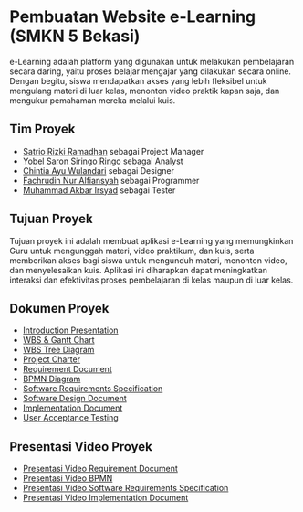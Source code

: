 # Pembuatan Website e-Learning (SMKN 5 Bekasi)
e-Learning adalah platform yang digunakan untuk melakukan pembelajaran secara daring, yaitu proses belajar mengajar yang dilakukan secara online. Dengan begitu, siswa mendapatkan akses yang lebih fleksibel untuk mengulang materi di luar kelas, menonton video praktik kapan saja, dan mengukur pemahaman mereka melalui kuis.

## Tim Proyek
- [Satrio Rizki Ramadhan](https://github.com/satriorizki) sebagai Project Manager
- [Yobel Saron Siringo Ringo](https://github.com/yobelsaron) sebagai Analyst
- [Chintia Ayu Wulandari](https://github.com/chintiaayw) sebagai Designer
- [Fachrudin Nur Alfiansyah](https://github.com/aalffi) sebagai Programmer
- [Muhammad Akbar Irsyad](https://github.com/416Akbr) sebagai Tester
  
## Tujuan Proyek
Tujuan proyek ini adalah membuat aplikasi e-Learning yang memungkinkan Guru untuk mengunggah materi, video praktikum, dan kuis, serta memberikan akses bagi siswa untuk mengunduh materi, menonton video, dan menyelesaikan kuis. Aplikasi ini diharapkan dapat meningkatkan interaksi dan efektivitas proses pembelajaran di kelas maupun di luar kelas.

## Dokumen Proyek
- [Introduction Presentation](https://drive.google.com/file/d/16oTBwxtsOgiQxPYg2LheQyYjCTPaUhoU/view?usp=drive_link)
- [WBS & Gantt Chart](https://docs.google.com/spreadsheets/d/1qxVqCOIKYR9oYlGlptpH-aoghS49cNOz/edit?usp=drive_link&ouid=100738975210553555002&rtpof=true&sd=true)
- [WBS Tree Diagram](https://drive.google.com/file/d/1IahD97qnzG0b-lYVzzHYze-buSpngixE/view?usp=drive_link)
- [Project Charter](https://drive.google.com/file/d/1e3rlNO2rb3zUD1cQYE3ZSUEvdnyZppxE/view?usp=drive_link)
- [Requirement Document](https://drive.google.com/file/d/1vkPTGRYtbROhh9qKkkVpikkZYpBRtsVY/view?usp=drive_link)
- [BPMN Diagram](https://drive.google.com/file/d/1BCVHVWBR85km-L0vYUA5yCKqtyTp5YPw/view?usp=drive_link)
- [Software Requirements Specification](https://drive.google.com/file/d/15BnulFhbKi7JptupcYUdcsloTM0rzBCW/view?usp=drive_link)
- [Software Design Document](https://drive.google.com/file/d/141fMrVGT0nODUMRUDl7-at8y2DVP84ub/view?usp=drivesdk)
- [Implementation Document](https://drive.google.com/file/d/137X0Q6pyR7skr_Me6b2OKH7yXyCcUKRR/view?usp=sharing)
- [User Acceptance Testing](https://docs.google.com/spreadsheets/d/1PdItZbMXdaMpfM-nie_MhhleB2-H7SXY/edit?usp=sharing&ouid=100738975210553555002&rtpof=true&sd=true)

## Presentasi Video Proyek
- [Presentasi Video Requirement Document](https://drive.google.com/file/d/1iWHYI0Kj6oq0MMSTlOVWjXwDnE-IiNGO/view?usp=drive_link)
- [Presentasi Video BPMN](https://drive.google.com/file/d/1iN1N6B9Zn60qW_EheyJ9s8jSK_TRVAD4/view?usp=sharing)
- [Presentasi Video Software Requirements Specification](https://drive.google.com/file/d/1tTXcYuwb9ZnuMDa5Q1mqVm7a-v4JN0rB/view?usp=sharing)
- [Presentasi Video Implementation Document](https://drive.google.com/file/d/1PNLceGMomWT8ZaOoJ1hx0QQGulZy1ZNm/view?usp=sharing)
